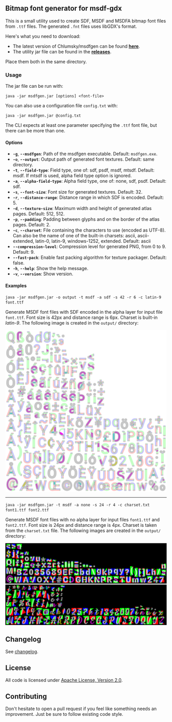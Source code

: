 ## Bitmap font generator for msdf-gdx
This is a small utility used to create SDF, MSDF and MSDFA bitmap font files from `.ttf` files.
The generated `.fnt` files uses libGDX's format. 

Here's what you need to download:
- The latest version of Chlumsky/msdfgen can be found **[here][msdfgen]**.
- The utility jar file can be found in the **[releases][releases]**.

Place them both in the same directory.

### Usage
The jar file can be run with:
```text
java -jar msdfgen.jar [options] <font-file>
```
You can also use a configuration file `config.txt` with:
```text
java -jar msdfgen.jar @config.txt 
```
The CLI expects at least one parameter specifying the `.ttf` font file, 
but there can be more than one.

#### Options
- **`-g`**, **`--msdfgen`**: Path of the msdfgen executable. Default: `msdfgen.exe`.
- **`-o`**, **`--output`**: Output path of generated font textures. Default: same directory.
- **`-t`**, **`--field-type`**: Field type, one of: sdf, psdf, msdf, mtsdf. Default: msdf.
If mtsdf is used, alpha field type option is ignored.
- **`-a`**, **`--alpha-field-type`**: Alpha field type, one of: none, sdf, psdf. Default: sdf.
- **`-s`**, **`--font-size`**: Font size for generated textures. Default: 32.
- **`-r`**, **`--distance-range`**: Distance range in which SDF is encoded. Default: 5.
- **`-d`**, **`--texture-size`**: Maximum width and height of generated atlas pages. Default: 512, 512.
- **`-p`**, **`--padding`**: Padding between glyphs and on the border of the atlas pages. Default: 2.
- **`-c`**, **`--charset`**: File containing the characters to use (encoded as UTF-8). Can also be
the name of one of the built-in charsets: ascii, ascii-extended, latin-0, latin-9, windows-1252,
extended. Default: ascii
- **`--compression-level`**: Compression level for generated PNG, from 0 to 9. Default: 9.
- **`--fast-pack`**: Enable fast packing algorithm for texture packager. Default: false.
- **`-h`**, **`--help`**: Show the help message.
- **`-v`**, **`--version`**: Show version.

#### Examples
```
java -jar msdfgen.jar -o output -t msdf -a sdf -s 42 -r 6 -c latin-9 font.ttf
```
Generate MSDF font files with SDF encoded in the alpha layer for input file `font.ttf`.
Font size is 42px and distance range is 6px. Charset is built-in *latin-9*.
The following image is created in the `output/` directory:

<img src="examples/roboto-msdfa.png" alt="MSDFA texture atlas"/><br>

---

```
java -jar msdfgen.jar -t msdf -a none -s 24 -r 4 -c charset.txt font1.ttf font2.ttf
```
Generate MSDF font files with no alpha layer for input files `font1.ttf` and `font2.ttf`.
Font size is 24px and distance range is 4px. Charset is taken from the `charset.txt` file.
The following images are created in the `output/` directory:

<img src="examples/roboto-bold-msdf.png" alt="MSDF texture atlas"/>  <img src="examples/satisfy-msdf.png" alt="MSDF texture atlas"/>

## Changelog
See [changelog](CHANGELOG.md).

## License
All code is licensed under [Apache License, Version 2.0](LICENSE).

## Contributing
Don't hesitate to open a pull request if you feel like something needs an improvement.
Just be sure to follow existing code style.

[msdfgen]: https://github.com/Chlumsky/msdfgen/releases
[releases]: https://github.com/maltaisn/msdf-gdx-gen/releases
